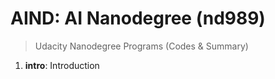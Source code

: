 # AIND: AI Nanodegree (nd989)
> Udacity Nanodegree Programs (Codes & Summary)

1. **intro**: Introduction
